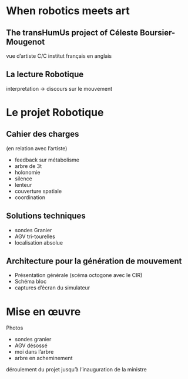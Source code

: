 When robotics meets art
=======================

The transHumUs project of Céleste Boursier-Mougenot
---------------------------------------------------
vue d’artiste
C/C institut français en anglais

La lecture Robotique
--------------------
interpretation → discours sur le mouvement


Le projet Robotique
===================

Cahier des charges
------------------
(en relation avec l’artiste)

* feedback sur métabolisme
* arbre de 3t
* holonomie
* silence
* lenteur
* couverture spatiale
* coordination

Solutions techniques
--------------------

* sondes Granier
* AGV tri-tourelles
* localisation absolue

Architecture pour la génération de mouvement
--------------------------------------------

* Présentation générale (scéma octogone avec le CIR)
* Schéma bloc
* captures d’écran du simulateur


Mise en œuvre
=============
Photos

* sondes granier
* AGV désossé
* moi dans l’arbre
* arbre en acheminement


déroulement du projet
jusqu’à l’inauguration de la ministre
